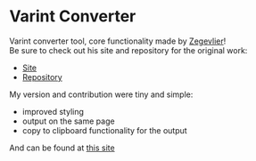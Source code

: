 # Varint Converter

Varint converter tool, core functionality made by <a href="https://github/com/zegevlier">Zegevlier</a>!
<br>Be sure to check out his site and repository for the original work:<br>
- <a href="https://varint.zegs.me/">Site</a><br>
- <a href="https://github.com/zegevlier/varint">Repository</a>

My version and contribution were tiny and simple:
- improved styling
- output on the same page
- copy to clipboard functionality for the output

And can be found at <a href="https://varint.kablan.nl">this site</a>
